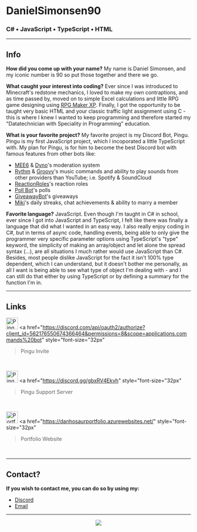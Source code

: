# DanielSimonsen90
### C# • JavaScript • TypeScript • HTML 

***

## Info
**How did you come up with your name?**
My name is Daniel Simonsen, and my iconic number is 90 so put those together and there we go.

**What caught your interest into coding?**
Ever since I was introduced to Minecraft's redstone mechanics, I loved to make my own contraptions, and as time passed by, moved on to simple Excel calculations and little RPG game designing using [RPG Maker XP](https://www.rpgmakerweb.com/products/rpg-maker-xp).
Finally, I got the opportunity to be taught very basic HTML and your classic traffic light assignment using C - this is where I knew I wanted to keep programming and therefore started my "Datatechnician with Speciality in Programming" education.

**What is your favorite project?**
My favorite project is my Discord Bot, Pingu.
Pingu is my first JavaScript project, which I incoporated a little TypeScript with.
My plan for Pingu, is for him to become the best Discord bot with famous features from other bots like:
* [MEE6](https://mee6.xyz/dashboard) & [Dyno](https://dyno.gg/account)'s moderation system
* [Rythm](https://rythm.fm/) & [Groovy](https://groovy.bot/)'s music commands and ability to play sounds from other providers than YouTube; i.e. Spotify & SoundCloud
* [ReactionRoles](https://top.gg/bot/550613223733329920)'s reaction roles
* [Poll Bot](https://top.gg/bot/pollbot)'s polls
* [GiveawayBot](https://giveawaybot.party/)'s giveaways
* [Miki](https://top.gg/bot/miki)'s daily streaks, chat achievements & ability to marry a member

**Favorite language?**
JavaScript.
Even though I'm taught in C# in school, ever since I got into JavaScript and TypeScript, I felt like there was finally a language that did what I wanted in an easy way.
I also really enjoy coding in C#, but in terms of async code, handling events, being able to only give the programmer very specific parameter options using TypeScript's "type" keyword, the simplicity of making an array/object and let alone the spread syntax (...), are all situations I much rather would use JavaScript than C#.
Besides, most people dislike JavaScript for the fact it isn't 100% type dependent, which I can understand, but it doesn't bother me personally, as all I want is being able to see what type of object I'm dealing with - and I can still do that either by using TypeScript or by defining a summary for the function I'm in.

***

## Links
<img src="https://media.discordapp.net/attachments/791312246063104033/844436535813734400/The_Blogger.png" 
    alt="Pingu Invite" 
    width="32px" height="32px" 
    style="display:inline" 
/>
<a href="https://discord.com/api/oauth2/authorize?client_id=562176550674366464&permissions=8&scope=applications.commands%20bot" 
    style="font-size="32px"
>Pingu Invite</a>
<br />

<img alt="Pingu Support Server" src="https://media.discordapp.net/attachments/805500972305612851/835532058679574549/Badge_Support_Team.png" 
    width="32px" height="32px" 
/>
<a href="https://discord.gg/gbxRV4Ekvh" 
    style="font-size="32px"
>Pingu Support Server</a>
<br />

<img src="https://danhosaurportfolio.azurewebsites.net/Images/Logo.png"
    alt="Portfolio Website" 
    width="32px" height="32px" 
    style="display:inline"
/>
<a href="https://danhosaurportfolio.azurewebsites.net/" 
    style="font-size="32px"
>Portfolio Website</a>
<br />

***

## Contact?
**If you wish to contact me, you can do so by using my:**
* [Discord](https://discord.com/channels/@me/245572699894710272)
* [Email](mailto:danielsimonsen90)

***

<p align="center">
  <img id="danielSimonsen90Activity" align="center" src="https://github-readme-stats.vercel.app/api?username=danielsimonsen90&show_icons=true&count_private=true&hide_border=true&icon_color=C1C1C1&bg_color=121821&title_color=FF5132&text_color=969696"/>
</p>